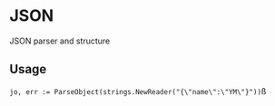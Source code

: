 # JSON
JSON parser and structure 

## Usage
`jo, err := ParseObject(strings.NewReader("{\"name\":\"YM\"}"))`ß

